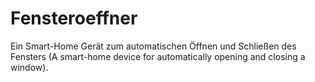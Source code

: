 # Fensteroeffner
Ein Smart-Home Gerät zum automatischen Öffnen und Schließen des Fensters (A smart-home device for automatically opening and closing a window).
